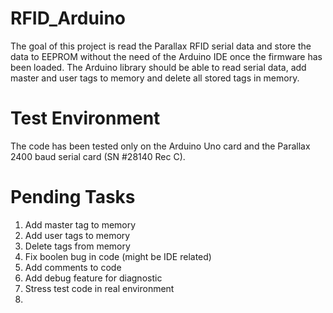 RFID_Arduino
============

The goal of this project is read the Parallax RFID serial data and store the data to EEPROM without the
need of the Arduino IDE once the firmware has been loaded. The Arduino library should be able to read serial data,
add master and user tags to memory and delete all stored tags in memory. 

Test Environment
================
The code has been tested only on the Arduino Uno card and the Parallax 2400 baud serial card (SN #28140 Rec C).

Pending Tasks
============
1. Add master tag to memory
2. Add user tags to memory
3. Delete tags from memory
4. Fix boolen bug in code (might be IDE related)
5. Add comments to code
6. Add debug feature for diagnostic
7. Stress test code in real environment
8. 

